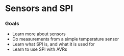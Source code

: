 # Sensors and SPI
### Goals
 - Learn more about sensors
 - Do measurements from a simple temperature sensor
 - Learn what SPI is, and what it is used for
 - Learn to use SPI with AVRs
 
